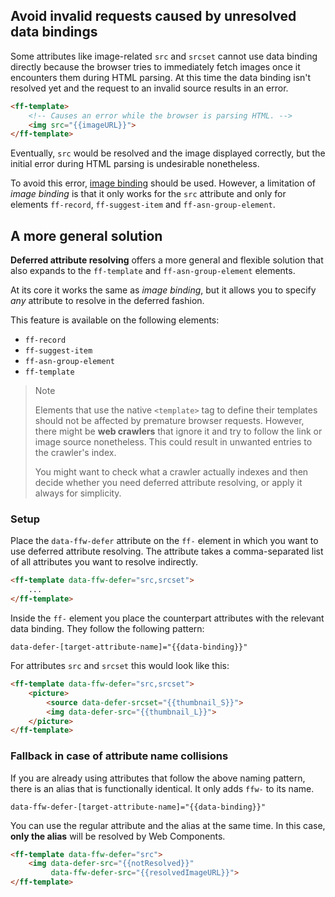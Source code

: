 ## Avoid invalid requests caused by unresolved data bindings

Some attributes like image-related `src` and `srcset` cannot use data binding directly because the browser tries to immediately fetch images once it encounters them during HTML parsing.
At this time the data binding isn't resolved yet and the request to an invalid source results in an error.

```html
<ff-template>
    <!-- Causes an error while the browser is parsing HTML. -->
    <img src="{{imageURL}}">
</ff-template>
```

Eventually, `src` would be resolved and the image displayed correctly, but the initial error during HTML parsing is undesirable nonetheless.

To avoid this error, [image binding](/api/5.x/ImageBindingBehavior) should be used.
However, a limitation of _image binding_ is that it only works for the `src` attribute and only for elements `ff-record`, `ff-suggest-item` and `ff-asn-group-element`.


## A more general solution

**Deferred attribute resolving** offers a more general and flexible solution that also expands to the `ff-template` and `ff-asn-group-element` elements.

At its core it works the same as _image binding_, but it allows you to specify _any_ attribute to resolve in the deferred fashion.

This feature is available on the following elements:
- `ff-record`
- `ff-suggest-item`
- `ff-asn-group-element`
- `ff-template`

> Note
>
> Elements that use the native `<template>` tag to define their templates should not be affected by premature browser requests.
> However, there might be **web crawlers** that ignore it and try to follow the link or image source nonetheless.
> This could result in unwanted entries to the crawler's index.
>
> You might want to check what a crawler actually indexes and then decide whether you need deferred attribute resolving, or apply it always for simplicity.


### Setup

Place the `data-ffw-defer` attribute on the `ff-` element in which you want to use deferred attribute resolving.
The attribute takes a comma-separated list of all attributes you want to resolve indirectly.

```html
<ff-template data-ffw-defer="src,srcset">
    ...
</ff-template>
```

Inside the `ff-` element you place the counterpart attributes with the relevant data binding.
They follow the following pattern:

```
data-defer-[target-attribute-name]="{{data-binding}}"
```

For attributes `src` and `srcset` this would look like this:

```html
<ff-template data-ffw-defer="src,srcset">
    <picture>
        <source data-defer-srcset="{{thumbnail_S}}">
        <img data-defer-src="{{thumbnail_L}}">
    </picture>
</ff-template>
```


### Fallback in case of attribute name collisions

If you are already using attributes that follow the above naming pattern, there is an alias that is functionally identical.
It only adds `ffw-` to its name.

```
data-ffw-defer-[target-attribute-name]="{{data-binding}}"
```

You can use the regular attribute and the alias at the same time.
In this case, **only the alias** will be resolved by Web Components.

```html
<ff-template data-ffw-defer="src">
    <img data-defer-src="{{notResolved}}"
         data-ffw-defer-src="{{resolvedImageURL}}">
</ff-template>
```
